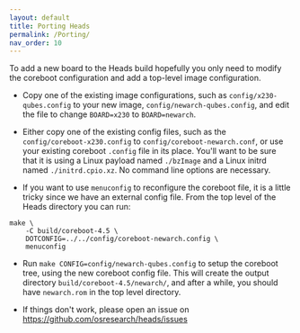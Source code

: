 ```yaml
---
layout: default
title: Porting Heads
permalink: /Porting/
nav_order: 10
---
```


To add a new board to the Heads build hopefully you only need to modify
the coreboot configuration and add a top-level image configuration.

* Copy one of the existing image configurations, such as `config/x230-qubes.config`
to your new image, `config/newarch-qubes.config`, and edit the file to change
`BOARD=x230` to `BOARD=newarch`.

* Either copy one of the existing config files, such as the
`config/coreboot-x230.config` to `config/coreboot-newarch.conf`,
or use your existing coreboot `.config` file in its place.  You'll want to
be sure that it is using a Linux payload named `./bzImage` and a Linux initrd
named `./initrd.cpio.xz`.  No command line options are necessary.

* If you want to use `menuconfig` to reconfigure the coreboot file,
it is a little tricky since we have an external config file.  From the
top level of the Heads directory you can run:

```
make \
	-C build/coreboot-4.5 \
	DOTCONFIG=../../config/coreboot-newarch.config \
	menuconfig
```

* Run `make CONFIG=config/newarch-qubes.config` to setup the coreboot tree,
using the new coreboot config file.  This will create the output directory
`build/coreboot-4.5/newarch/`, and after a while, you should have `newarch.rom`
in the top level directory.

* If things don't work, please open an issue on https://github.com/osresearch/heads/issues
